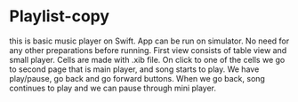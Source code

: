 # Playlist-copy
this is basic music player on Swift. App can be run on simulator. No need for any other preparations before running.
First view consists of table view and small player. Cells are made with .xib file.
On click to one of the cells we go to second page that is main player, and song starts to play. We have play/pause, go back and go forward buttons.
When we go back, song continues to play and we can pause through mini player.
